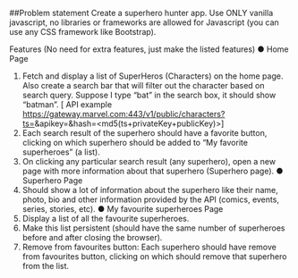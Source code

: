 ##Problem statement
Create a superhero hunter app. Use ONLY vanilla javascript, no libraries or frameworks are
allowed for Javascript (you can use any CSS framework like Bootstrap).


Features (No need for extra features, just make the listed features)
● Home Page
1. Fetch and display a list of SuperHeros (Characters) on the home page. Also
create a search bar that will filter out the character based on search query.
Suppose I type “bat” in the search box, it should show “batman”.
[ API example
https://gateway.marvel.com:443/v1/public/characters?ts=<time-sta
mp>&apikey=<public-key>&hash=<md5(ts+privateKey+publicKey)>]
2. Each search result of the superhero should have a favorite button, clicking on
which superhero should be added to “My favorite superheroes” (a list).
3. On clicking any particular search result (any superhero), open a new page with
more information about that superhero (Superhero page).
● Superhero Page
1. Should show a lot of information about the superhero like their name, photo, bio
and other information provided by the API (comics, events, series, stories, etc).
● My favourite superheroes Page
1. Display a list of all the favourite superheroes.
2. Make this list persistent (should have the same number of superheroes before
and after closing the browser).
3. Remove from favourites button: Each superhero should have remove from
favourites button, clicking on which should remove that superhero from the list.
